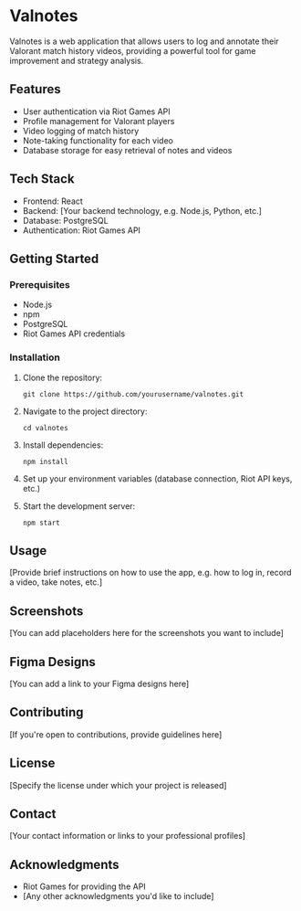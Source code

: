 # Valnotes

Valnotes is a web application that allows users to log and annotate their Valorant match history videos, providing a powerful tool for game improvement and strategy analysis.

## Features

- User authentication via Riot Games API
- Profile management for Valorant players
- Video logging of match history
- Note-taking functionality for each video
- Database storage for easy retrieval of notes and videos

## Tech Stack

- Frontend: React
- Backend: [Your backend technology, e.g. Node.js, Python, etc.]
- Database: PostgreSQL
- Authentication: Riot Games API

## Getting Started

### Prerequisites

- Node.js
- npm
- PostgreSQL
- Riot Games API credentials

### Installation

1. Clone the repository:
   ```
   git clone https://github.com/yourusername/valnotes.git
   ```

2. Navigate to the project directory:
   ```
   cd valnotes
   ```

3. Install dependencies:
   ```
   npm install
   ```

4. Set up your environment variables (database connection, Riot API keys, etc.)

5. Start the development server:
   ```
   npm start
   ```

## Usage

[Provide brief instructions on how to use the app, e.g. how to log in, record a video, take notes, etc.]

## Screenshots

[You can add placeholders here for the screenshots you want to include]

## Figma Designs

[You can add a link to your Figma designs here]

## Contributing

[If you're open to contributions, provide guidelines here]

## License

[Specify the license under which your project is released]

## Contact

[Your contact information or links to your professional profiles]

## Acknowledgments

- Riot Games for providing the API
- [Any other acknowledgments you'd like to include]
